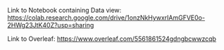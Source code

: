Link to Notebook containing Data view: https://colab.research.google.com/drive/1onzNkHywxrIAmGFVE0o-2HWg23JtK40Z?usp=sharing

Link to Overleaf: https://www.overleaf.com/5561861524gdngbcwwzcqb 